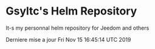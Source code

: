# Gsyltc's Helm Repository

It-s my personnal helm repository for Jeedom and others

Derniere mise a jour Fri Nov 15 16:45:14 UTC 2019
